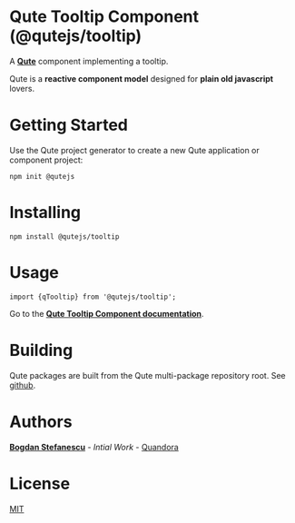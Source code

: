 # Qute Tooltip Component (@qutejs/tooltip)

A **[Qute](https://qutejs.org)** component implementing a tooltip.

Qute is a **reactive component model** designed for **plain old javascript** lovers.

# Getting Started

Use the Qute project generator to create a new Qute application or component project:

```
npm init @qutejs
```

# Installing

```
npm install @qutejs/tooltip
```

# Usage

```
import {qTooltip} from '@qutejs/tooltip';
```

Go to the **[Qute Tooltip Component documentation](https://qutejs.org/doc/#/components/tooltip)**.

# Building

Qute packages are built from the Qute multi-package repository root.
See [github](https://github.com/bstefanescu/qutejs).

# Authors

**[Bogdan Stefanescu](mailto:bogdan@quandora.com)** - *Intial Work* - [Quandora](https://quandora.com)

# License

[MIT](LICENSE)

